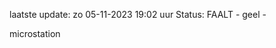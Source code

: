 laatste update: 
zo 05-11-2023 19:02   uur 
Status: FAALT - geel - 
<div class="service Y">microstation</div>